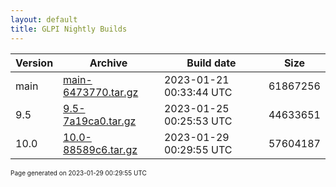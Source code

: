 ```yaml
---
layout: default
title: GLPI Nightly Builds
---
```


Version|Archive|Build date|Size
---|---|---|---
main|[main-6473770.tar.gz](main-6473770.tar.gz)|2023-01-21 00:33:44 UTC|61867256
9.5|[9.5-7a19ca0.tar.gz](9.5-7a19ca0.tar.gz)|2023-01-25 00:25:53 UTC|44633651
10.0|[10.0-88589c6.tar.gz](10.0-88589c6.tar.gz)|2023-01-29 00:29:55 UTC|57604187

<font size="1">Page generated on 2023-01-29 00:29:55 UTC</font>
